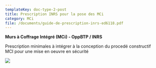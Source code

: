 ```yaml
---
templateKey: doc-type-2-post
title: Prescription INRS pour la pose des MCi
category: MCi
file: /documents/guide-de-prescription-inrs-ed6118.pdf
---
```

**Murs à Coffrage Intégré (MCi) - OppBTP / INRS**

P﻿rescription minimales à intégrer à la conception du procedé constructif MCI pour une mise en oeuvre en sécurité

![](/documents/mci-inrs.jpg)